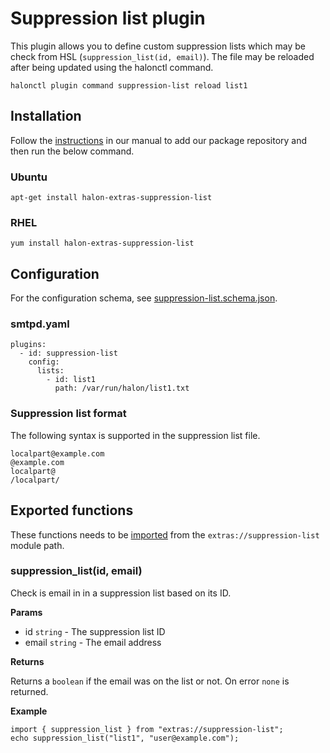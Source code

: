# Suppression list plugin

This plugin allows you to define custom suppression lists which may be check from HSL (```suppression_list(id, email)```). The file may be reloaded after being updated using the halonctl command.

```
halonctl plugin command suppression-list reload list1
```

## Installation

Follow the [instructions](https://docs.halon.io/manual/comp_install.html#installation) in our manual to add our package repository and then run the below command.

### Ubuntu

```
apt-get install halon-extras-suppression-list
```

### RHEL

```
yum install halon-extras-suppression-list
```

## Configuration

For the configuration schema, see [suppression-list.schema.json](suppression-list.schema.json).

### smtpd.yaml

```
plugins:
  - id: suppression-list
    config:
      lists:
        - id: list1
          path: /var/run/halon/list1.txt
```

### Suppression list format

The following syntax is supported in the suppression list file.

```
localpart@example.com
@example.com
localpart@
/localpart/
```

## Exported functions

These functions needs to be [imported](https://docs.halon.io/hsl/structures.html#import) from the `extras://suppression-list` module path.

### suppression_list(id, email)

Check is email in in a suppression list based on its ID.

**Params**

- id `string` - The suppression list ID
- email `string` - The email address

**Returns**

Returns a `boolean` if the email was on the list or not. On error `none` is returned.

**Example**

```
import { suppression_list } from "extras://suppression-list";
echo suppression_list("list1", "user@example.com");
```